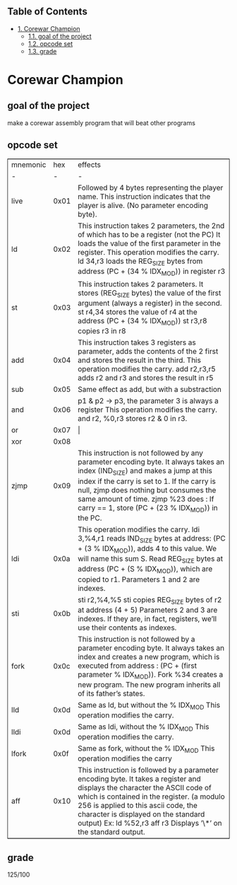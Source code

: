 <div id="table-of-contents">
<h2>Table of Contents</h2>
<div id="text-table-of-contents">
<ul>
<li><a href="#sec-1">1. Corewar Champion</a>
<ul>
<li><a href="#sec-1-1">1.1. goal of the project</a></li>
<li><a href="#sec-1-2">1.2. opcode set</a></li>
<li><a href="#sec-1-3">1.3. grade</a></li>
</ul>
</li>
</ul>
</div>
</div>

# Corewar Champion<a id="sec-1" name="sec-1"></a>

## goal of the project<a id="sec-1-1" name="sec-1-1"></a>

make a corewar assembly program that will beat other programs

## opcode set<a id="sec-1-2" name="sec-1-2"></a>

<table border="2" cellspacing="0" cellpadding="6" rules="groups" frame="hsides">


<colgroup>
<col  class="left" />

<col  class="right" />

<col  class="left" />
</colgroup>
<tbody>
<tr>
<td class="left">mnemonic</td>
<td class="right">hex</td>
<td class="left">effects</td>
</tr>


<tr>
<td class="left">-</td>
<td class="right">-</td>
<td class="left">-</td>
</tr>


<tr>
<td class="left">live</td>
<td class="right">0x01</td>
<td class="left">Followed by 4 bytes representing the player name. This instruction indicates that the player is alive. (No parameter encoding byte).</td>
</tr>


<tr>
<td class="left">ld</td>
<td class="right">0x02</td>
<td class="left">This instruction takes 2 parameters, the 2nd of which has to be a register (not the PC) It loads the value of the first parameter in the register. This operation modifies the carry. ld 34,r3 loads the REG<sub>SIZE</sub> bytes from address (PC + (34 % IDX<sub>MOD</sub>)) in register r3</td>
</tr>


<tr>
<td class="left">st</td>
<td class="right">0x03</td>
<td class="left">This instruction takes 2 parameters. It stores (REG<sub>SIZE</sub> bytes) the value of the first argument (always a register) in the second. st r4,34 stores the value of r4 at the address (PC + (34 % IDX<sub>MOD</sub>)) st r3,r8 copies r3 in r8</td>
</tr>


<tr>
<td class="left">add</td>
<td class="right">0x04</td>
<td class="left">This instruction takes 3 registers as parameter, adds the contents of the 2 first and stores the result in the third. This operation modifies the carry. add r2,r3,r5 adds r2 and r3 and stores the result in r5</td>
</tr>


<tr>
<td class="left">sub</td>
<td class="right">0x05</td>
<td class="left">Same effect as add, but with a substraction</td>
</tr>


<tr>
<td class="left">and</td>
<td class="right">0x06</td>
<td class="left">p1 & p2 -> p3, the parameter 3 is always a register This operation modifies the carry. and r2, %0,r3 stores r2 & 0 in r3.</td>
</tr>


<tr>
<td class="left">or</td>
<td class="right">0x07</td>
<td class="left">&vert;</td>
</tr>


<tr>
<td class="left">xor</td>
<td class="right">0x08</td>
<td class="left">&#xa0;</td>
</tr>


<tr>
<td class="left">zjmp</td>
<td class="right">0x09</td>
<td class="left">This instruction is not followed by any parameter encoding byte. It always takes an index (IND<sub>SIZE</sub>) and makes a jump at this index if the carry is set to 1. If the carry is null, zjmp does nothing but consumes the same amount of time. zjmp %23 does : If carry == 1, store (PC + (23 % IDX<sub>MOD</sub>)) in the PC.</td>
</tr>


<tr>
<td class="left">ldi</td>
<td class="right">0x0a</td>
<td class="left">This operation modifies the carry. ldi 3,%4,r1 reads IND<sub>SIZE</sub> bytes at address: (PC + (3 % IDX<sub>MOD</sub>)), adds 4 to this value. We will name this sum S. Read REG<sub>SIZE</sub> bytes at address (PC + (S % IDX<sub>MOD</sub>)), which are copied to r1. Parameters 1 and 2 are indexes.</td>
</tr>


<tr>
<td class="left">sti</td>
<td class="right">0x0b</td>
<td class="left">sti r2,%4,%5 sti copies REG<sub>SIZE</sub> bytes of r2 at address (4 + 5) Parameters 2 and 3 are indexes. If they are, in fact, registers, we’ll use their contents as indexes.</td>
</tr>


<tr>
<td class="left">fork</td>
<td class="right">0x0c</td>
<td class="left">This instruction is not followed by a parameter encoding byte. It always takes an index and creates a new program, which is executed from address : (PC + (first parameter % IDX<sub>MOD</sub>)). Fork %34 creates a new program. The new program inherits all of its father’s states.</td>
</tr>


<tr>
<td class="left">lld</td>
<td class="right">0x0d</td>
<td class="left">Same as ld, but without the % IDX<sub>MOD</sub> This operation modifies the carry.</td>
</tr>


<tr>
<td class="left">lldi</td>
<td class="right">0x0d</td>
<td class="left">Same as ldi, without the % IDX<sub>MOD</sub> This operation modifies the carry.</td>
</tr>


<tr>
<td class="left">lfork</td>
<td class="right">0x0f</td>
<td class="left">Same as fork, without the % IDX<sub>MOD</sub> This operation modifies the carry</td>
</tr>


<tr>
<td class="left">aff</td>
<td class="right">0x10</td>
<td class="left">This instruction is followed by a parameter encoding byte. It takes a register and displays the character the ASCII code of which is contained in the register. (a modulo 256 is applied to this ascii code, the character is displayed on the standard output) Ex: ld %52,r3 aff r3 Displays ’\*’ on the standard output.</td>
</tr>
</tbody>
</table>

## grade<a id="sec-1-3" name="sec-1-3"></a>

125/100
